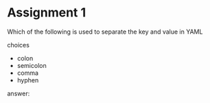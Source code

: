 # Assignment 1

Which of the following is used to separate the key and value in YAML

choices

- colon
- semicolon
- comma
- hyphen

answer:
